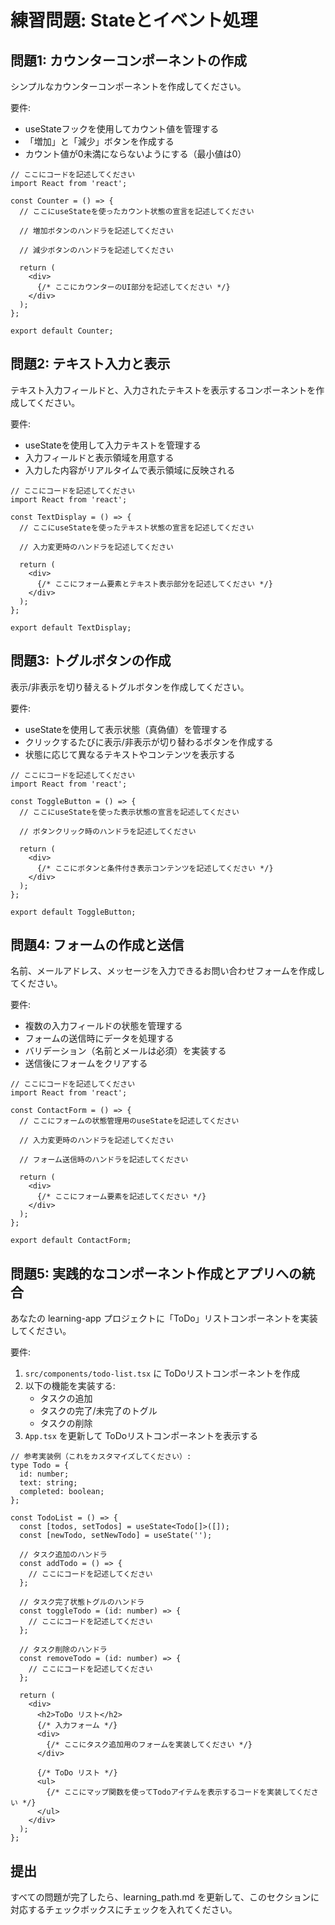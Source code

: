 # 練習問題: Stateとイベント処理

## 問題1: カウンターコンポーネントの作成

シンプルなカウンターコンポーネントを作成してください。

要件:
- useStateフックを使用してカウント値を管理する
- 「増加」と「減少」ボタンを作成する
- カウント値が0未満にならないようにする（最小値は0）

```tsx
// ここにコードを記述してください
import React from 'react';

const Counter = () => {
  // ここにuseStateを使ったカウント状態の宣言を記述してください

  // 増加ボタンのハンドラを記述してください

  // 減少ボタンのハンドラを記述してください

  return (
    <div>
      {/* ここにカウンターのUI部分を記述してください */}
    </div>
  );
};

export default Counter;
```

## 問題2: テキスト入力と表示

テキスト入力フィールドと、入力されたテキストを表示するコンポーネントを作成してください。

要件:
- useStateを使用して入力テキストを管理する
- 入力フィールドと表示領域を用意する
- 入力した内容がリアルタイムで表示領域に反映される

```tsx
// ここにコードを記述してください
import React from 'react';

const TextDisplay = () => {
  // ここにuseStateを使ったテキスト状態の宣言を記述してください

  // 入力変更時のハンドラを記述してください

  return (
    <div>
      {/* ここにフォーム要素とテキスト表示部分を記述してください */}
    </div>
  );
};

export default TextDisplay;
```

## 問題3: トグルボタンの作成

表示/非表示を切り替えるトグルボタンを作成してください。

要件:
- useStateを使用して表示状態（真偽値）を管理する
- クリックするたびに表示/非表示が切り替わるボタンを作成する
- 状態に応じて異なるテキストやコンテンツを表示する

```tsx
// ここにコードを記述してください
import React from 'react';

const ToggleButton = () => {
  // ここにuseStateを使った表示状態の宣言を記述してください

  // ボタンクリック時のハンドラを記述してください

  return (
    <div>
      {/* ここにボタンと条件付き表示コンテンツを記述してください */}
    </div>
  );
};

export default ToggleButton;
```

## 問題4: フォームの作成と送信

名前、メールアドレス、メッセージを入力できるお問い合わせフォームを作成してください。

要件:
- 複数の入力フィールドの状態を管理する
- フォームの送信時にデータを処理する
- バリデーション（名前とメールは必須）を実装する
- 送信後にフォームをクリアする

```tsx
// ここにコードを記述してください
import React from 'react';

const ContactForm = () => {
  // ここにフォームの状態管理用のuseStateを記述してください
  
  // 入力変更時のハンドラを記述してください

  // フォーム送信時のハンドラを記述してください

  return (
    <div>
      {/* ここにフォーム要素を記述してください */}
    </div>
  );
};

export default ContactForm;
```

## 問題5: 実践的なコンポーネント作成とアプリへの統合

あなたの learning-app プロジェクトに「ToDo」リストコンポーネントを実装してください。

要件:
1. `src/components/todo-list.tsx` に ToDoリストコンポーネントを作成
2. 以下の機能を実装する:
   - タスクの追加
   - タスクの完了/未完了のトグル
   - タスクの削除
3. `App.tsx` を更新して ToDoリストコンポーネントを表示する

```tsx
// 参考実装例（これをカスタマイズしてください）:
type Todo = {
  id: number;
  text: string;
  completed: boolean;
};

const TodoList = () => {
  const [todos, setTodos] = useState<Todo[]>([]);
  const [newTodo, setNewTodo] = useState('');

  // タスク追加のハンドラ
  const addTodo = () => {
    // ここにコードを記述してください
  };

  // タスク完了状態トグルのハンドラ
  const toggleTodo = (id: number) => {
    // ここにコードを記述してください
  };

  // タスク削除のハンドラ
  const removeTodo = (id: number) => {
    // ここにコードを記述してください
  };

  return (
    <div>
      <h2>ToDo リスト</h2>
      {/* 入力フォーム */}
      <div>
        {/* ここにタスク追加用のフォームを実装してください */}
      </div>
      
      {/* ToDo リスト */}
      <ul>
        {/* ここにマップ関数を使ってTodoアイテムを表示するコードを実装してください */}
      </ul>
    </div>
  );
};
```

## 提出

すべての問題が完了したら、learning_path.md を更新して、このセクションに対応するチェックボックスにチェックを入れてください。
